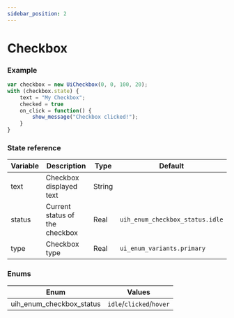 ```yaml
---
sidebar_position: 2
---
```


# Checkbox

### Example

```js
var checkbox = new UiCheckbox(0, 0, 100, 20);
with (checkbox.state) {
    text = "My Checkbox";
    checked = true
    on_click = function() {
        show_message("Checkbox clicked!");
    }
}
```

### State reference

| Variable | Description                    | Type   | Default                         |
|----------|--------------------------------|--------|---------------------------------|
| text     | Checkbox displayed text        | String |                                 |
| status   | Current status of the checkbox | Real   | `uih_enum_checkbox_status.idle` |
| type     | Checkbox type                  | Real   | `ui_enum_variants.primary`      |


### Enums

| Enum                     | Values                   |
|--------------------------|--------------------------|
| uih_enum_checkbox_status | `idle`/`clicked`/`hover` |
